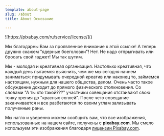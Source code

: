 ```yaml
---
template: about-page
slug: /about
title: About Основание

---
```


![https://pixabay.com/ru/service/license/]()

Мы благодарны Вам за проявленное внимание к этой ссылке!
А теперь дружно скажем "ядерные боеголовки"! Нет. Не надо отпрыгивать или бросать свой гаджет! Мы так шутим.

Мы - молодая и креативная организация. Настолько креативная, что каждый день пытаемся выяснить, чем же мы сегодня 
начнем заниматься: придумывать очередной креатив или наконец то, займемся настоящим, нужным для нашего общества, делом. 
Очень часто такое обсуждение доходит до прямого физического столкновения. Со словами "А ты кто такой???" участники 
совещания отстаивают свою точку зрения до "красных соплей". После чего совещание заканчивается и все разбегаются по
своим углам зализывать полученные раны.

Мы нагло и уверенно можем сообщить вам, что все изображения, использованные на нашем сайте, получены с **pixabay.com**.
Мы смело используем эти изображения благодаря [лицензии Pixabay.com](https://pixabay.com/ru/service/license/).

